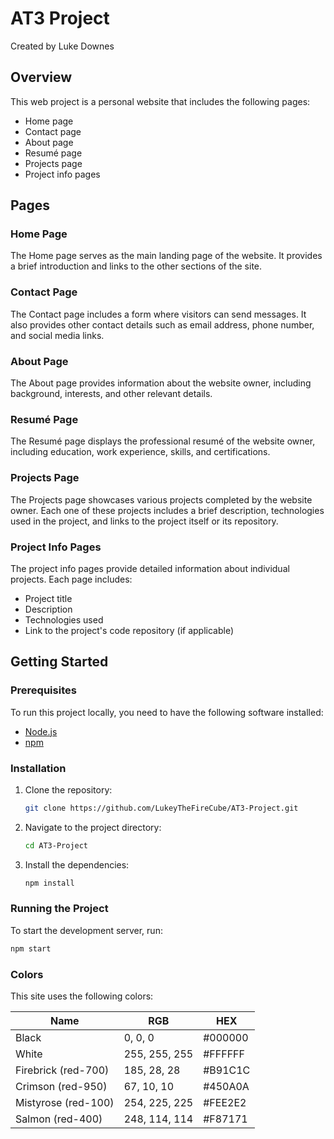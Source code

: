# AT3 Project
Created by Luke Downes

## Overview
This web project is a personal website that includes the following pages:
- Home page
- Contact page
- About page
- Resumé page
- Projects page
- Project info pages

## Pages

### Home Page
The Home page serves as the main landing page of the website.
It provides a brief introduction and links to the other sections of the site.

### Contact Page
The Contact page includes a form where visitors can send messages.
It also provides other contact details such as email address, phone number, and social media links.

### About Page
The About page provides information about the website owner, including background, interests,
and other relevant details.

### Resumé Page
The Resumé page displays the professional resumé of the website owner, including education,
work experience, skills, and certifications.

### Projects Page
The Projects page showcases various projects completed by the website owner. Each one of these projects includes a
brief description, technologies used in the project, and links to the project itself or its repository.

### Project Info Pages
The project info pages provide detailed information about individual projects.
Each page includes:
- Project title
- Description
- Technologies used
- Link to the project's code repository (if applicable)

## Getting Started

### Prerequisites
To run this project locally, you need to have the following software installed:
- [Node.js](https://nodejs.org/)
- [npm](https://www.npmjs.com/)

### Installation
1. Clone the repository:
    ```bash
    git clone https://github.com/LukeyTheFireCube/AT3-Project.git
    ```
2. Navigate to the project directory:
    ```bash
    cd AT3-Project
    ```
3. Install the dependencies:
    ```bash
    npm install
    ```

### Running the Project
To start the development server, run:
```bash
npm start
```
### Colors
This site uses the following colors:

| Name                | RGB           | HEX     |
|---------------------|---------------|---------|
| Black               | 0, 0, 0       | #000000 |
| White               | 255, 255, 255 | #FFFFFF |
| Firebrick (red-700) | 185, 28, 28   | #B91C1C |
| Crimson (red-950)   | 67, 10, 10    | #450A0A |
| Mistyrose (red-100) | 254, 225, 225 | #FEE2E2 |
| Salmon (red-400)    | 248, 114, 114 | #F87171 |

